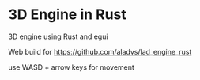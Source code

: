 # 3D Engine in Rust
3D engine using Rust and egui

Web build for https://github.com/aladvs/lad_engine_rust

use WASD + arrow keys for movement
